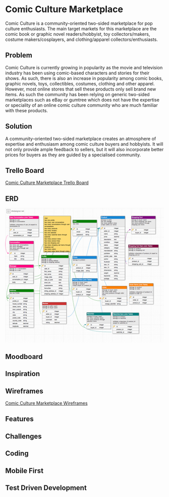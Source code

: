 # Comic Culture Marketplace

Comic Culture is a community-oriented two-sided marketplace for pop culture enthusiasts. The main target markets for this marketplace are the comic book or graphic novel readers/hobbyist, toy collectors/makers, costume makers/cosplayers, and clothing/apparel collectors/enthusiasts.

## Problem
Comic Culture is currently growing in popularity as the movie and television industry has been using comic-based characters and stories for their shows. As such, there is also an increase in popularity among comic books, graphic novels, toys, collectibles, costumes, clothing and other apparel. However, most online stores that sell these products only sell brand new items. As such the community has been relying on generic two-sided marketplaces such as eBay or gumtree which does not have the expertise or speciality of an online comic culture community who are much familiar with these products.

## Solution
A community-oriented two-sided marketplace creates an atmosphere of expertise and enthusiasm among comic culture buyers and hobbyists. It will not only provide ample feedback to sellers, but it will also incorporate better prices for buyers as they are guided by a specialised community.

## Trello Board
[Comic Culture Marketplace Trello Board](https://trello.com/b/2oLVZAu0/comic-culture-marketplace)

## ERD
![](/docs/images/erd.png)

## Moodboard

## Inspiration

## Wireframes
[Comic Culture Marketplace Wireframes](https://www.figma.com/file/S3GhFLh0U5SPe2e2E5AXayhU/Comic-Culture-Marketplace)


## Features

## Challenges


## Coding

## Mobile First

## Test Driven Development

